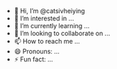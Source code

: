 - 👋 Hi, I’m @catsivheiying
- 👀 I’m interested in ...
- 🌱 I’m currently learning ...
- 💞️ I’m looking to collaborate on ...
- 📫 How to reach me ...
- 😄 Pronouns: ...
- ⚡ Fun fact: ...

<!---
catsivheiying/catsivheiying is a ✨ special ✨ repository because its `README.md` (this file) appears on your GitHub profile.
You can click the Preview link to take a look at your changes.
--->

